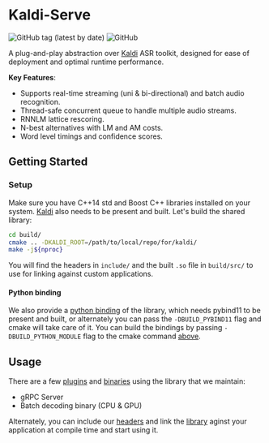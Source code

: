 # Kaldi-Serve

![GitHub tag (latest by date)](https://img.shields.io/github/v/tag/Vernacular-ai/kaldi-serve?style=flat-square) ![GitHub](https://img.shields.io/github/license/Vernacular-ai/kaldi-serve?style=flat-square)

A plug-and-play abstraction over [Kaldi](https://kaldi-asr.org/) ASR toolkit, designed for ease of deployment and optimal runtime performance.

**Key Features**:

- Supports real-time streaming (uni & bi-directional) and batch audio recognition.
- Thread-safe concurrent queue to handle multiple audio streams.
- RNNLM lattice rescoring.
- N-best alternatives with LM and AM costs.
- Word level timings and confidence scores.

## Getting Started

### Setup

Make sure you have C++14 std and Boost C++ libraries installed on your
system. [Kaldi](https://kaldi-asr.org/) also needs to be present and built. Let's build the shared library:

```bash
cd build/
cmake .. -DKALDI_ROOT=/path/to/local/repo/for/kaldi/
make -j${nproc}
```

You will find the headers in `include/` and the built `.so` file in `build/src/` to use for linking against custom applications.

#### Python binding

We also provide a [python binding](./python) of the library, which needs pybind11 to be present and built, or alternately you can pass the `-DBUILD_PYBIND11` flag and cmake will take care of it. You can build the bindings by passing `-DBUILD_PYTHON_MODULE` flag to the cmake command [above](###setup).

## Usage

There are a few [plugins](./plugins) and [binaries](./bin) using the library that we maintain:
- gRPC Server
- Batch decoding binary (CPU & GPU)

Alternately, you can include our [headers](./include) and link the [library](./src) aginst your application at compile time and start using it.